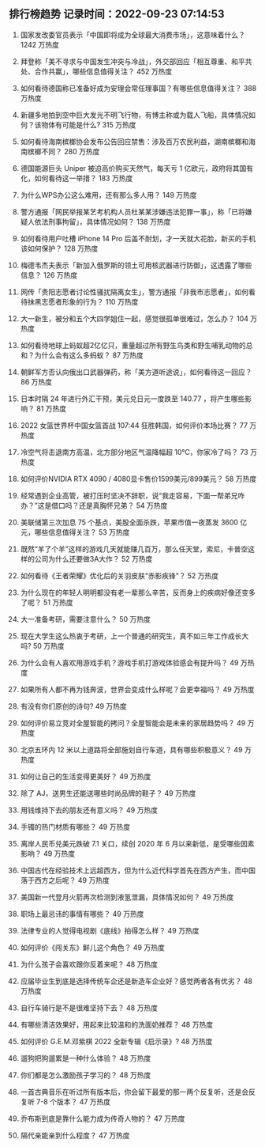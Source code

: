 
## 排行榜趋势 记录时间：2022-09-23 07:14:53
  
  1. 国家发改委官员表示「中国即将成为全球最大消费市场」，这意味着什么？ 1242 万热度
    
  2. 拜登称「美不寻求与中国发生冲突与冷战」，外交部回应「相互尊重、和平共处、合作共赢」，哪些信息值得关注？ 452 万热度
    
  3. 如何看待德国称已准备好成为安理会常任理事国？有哪些信息值得关注？ 388 万热度
    
  4. 新疆多地拍到空中巨大发光不明飞行物，有博主称或为载人飞船，具体情况如何？该物体有可能是什么? 315 万热度
    
  5. 如何看待海南槟榔协会发布公告回应禁售：涉及百万农民利益，湖南槟榔和海南槟榔不同？ 280 万热度
    
  6. 德国能源巨头 Uniper 被迫高价购买天然气，每天亏 1 亿欧元，政府将其国有化，如何看待这一举措？ 183 万热度
    
  7. 为什么WPS办公这么难用，还有那么多人用？ 149 万热度
    
  8. 警方通报「网民举报某艺考机构人员杜某某涉嫌违法犯罪一事」，称「已将嫌疑人依法刑事拘留」，具体情况如何？ 138 万热度
    
  9. 如何看待用户吐槽 iPhone 14 Pro 后盖不耐划，才一天就大花脸，新买的手机该如何保护？ 128 万热度
    
  10. 梅德韦杰夫表示「新加入俄罗斯的领土可用核武器进行防御」，这透露了哪些信息？ 126 万热度
    
  11. 网传「贵阳志愿者讨论性骚扰隔离女生」，警方通报「非我市志愿者」，如何看待抹黑志愿者形象的行为？ 110 万热度
    
  12. 大一新生，被分和五个大四学姐住一起，感觉很孤单很难过，怎么办？ 104 万热度
    
  13. 如何看待地球上蚂蚁超2亿亿只，重量超过所有野生鸟类和野生哺乳动物的总和？为什么会有这么多蚂蚁？ 87 万热度
    
  14. 朝鲜军方否认向俄出口武器弹药，称「美方道听途说」，如何看待这一回应？ 86 万热度
    
  15. 日本时隔 24 年进行外汇干预，美元兑日元一度跌至 140.77 ，将产生哪些影响？ 81 万热度
    
  16. 2022 女篮世界杯中国女篮首战 107:44 狂胜韩国，如何评价本场比赛？ 77 万热度
    
  17. 冷空气将击退南方高温，北方部分地区气温降幅超 10℃，你家冷了吗？ 73 万热度
    
  18. 如何评价NVIDIA RTX 4090 / 4080显卡售价1599美元/899美元？ 58 万热度
    
  19. 经常遇到企业高管，被打压时坚决不辞职，说“我走容易，下面一帮弟兄咋办？”这是借口吗？还是真胸怀兄弟？ 54 万热度
    
  20. 美联储第三次加息 75 个基点，美股全面杀跌，苹果市值一夜蒸发 3600 亿元，哪些信息值得关注？ 53 万热度
    
  21. 既然“羊了个羊”这样的游戏几天就能赚几百万，那么任天堂，索尼，卡普空这样的公司为什么还要做3A大作？ 52 万热度
    
  22. 如何看待《王者荣耀》优化后的关羽皮肤“赤影疾锋”？ 52 万热度
    
  23. 为什么现在的年轻人明明都没有老一辈那么辛苦，反而身上的疾病好像还变多了呢？ 51 万热度
    
  24. 大一准备考研，需要注意什么？ 50 万热度
    
  25. 现在大学生这么热衷于考研，上一个普通的研究生，真不如三年工作成长大吗? 50 万热度
    
  26. 为什么会有人喜欢用游戏手机？游戏手机打游戏体验感会有提升吗？ 49 万热度
    
  27. 如果所有人都不再为钱奔波，世界会变成什么样呢？会更幸福吗？ 49 万热度
    
  28. 有没有你们原创的诗句? 49 万热度
    
  29. 如何评价易立竞对全屋智能的拷问？全屋智能会是未来的家居趋势吗？ 49 万热度
    
  30. 北京五环内 12 米以上道路将全部施划自行车道，具有哪些积极意义？ 49 万热度
    
  31. 如何让自己的生活变得更美好？ 49 万热度
    
  32. 除了 AJ，送男生还能送哪些时尚品牌的鞋子？ 49 万热度
    
  33. 用钱维持下去的朋友还有意义吗？ 49 万热度
    
  34. 手镯的热门材质有哪些？ 49 万热度
    
  35. 离岸人民币兑美元跌破 7.1 关口，续创 2020 年 6 月以来新低，是受哪些因素影响？ 49 万热度
    
  36. 中国古代在经验技术上远超西方，但为什么近代科学首先在西方产生，而中国落于西方之后呢？ 49 万热度
    
  37. 美国新一代登月火箭再次检测到液氢泄漏，具体情况如何？ 49 万热度
    
  38. 职场上最忌讳的事情有哪些？ 49 万热度
    
  39. 法律专业的人觉得电视剧《底线》拍得怎么样？ 49 万热度
    
  40. 如何评价《闯关东》鲜儿这个角色？ 49 万热度
    
  41. 为什么孩子会喜欢跟你反着来呢？ 48 万热度
    
  42. 应届毕业生到底是选择传统车企还是新造车企业好？感觉两者各有优劣？ 48 万热度
    
  43. 自行车骑行是不是很难坚持下去？ 48 万热度
    
  44. 有哪些清洁效果好，用起来比较温和的洗面奶推荐？ 48 万热度
    
  45. 如何评价 G.E.M.邓紫棋 2022 全新专辑《启示录》? 48 万热度
    
  46. 遛狗把狗遛累是一种什么体验？ 48 万热度
    
  47. 你们都是怎么激励孩子学习的？ 48 万热度
    
  48. 一首古典音乐在听过所有版本后，你会留下最爱的那一两个反复听，还是会反复听 7-8 个版本？ 47 万热度
    
  49. 乔布斯到底是靠什么能力成为传奇人物的？ 47 万热度
    
  50. 隔代亲能亲到什么程度？ 47 万热度
    